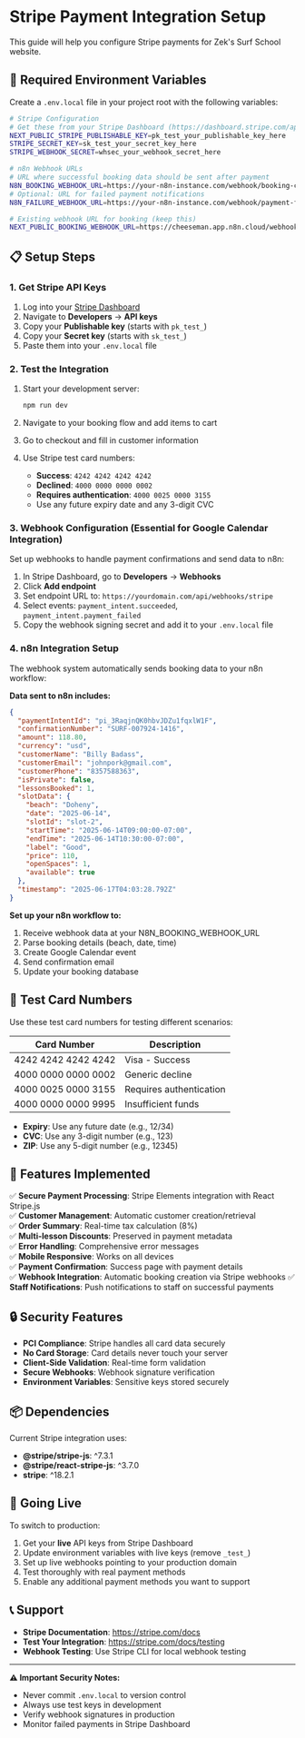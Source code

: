 # Stripe Payment Integration Setup

This guide will help you configure Stripe payments for Zek's Surf School website.

## 🔧 Required Environment Variables

Create a `.env.local` file in your project root with the following variables:

```bash
# Stripe Configuration
# Get these from your Stripe Dashboard (https://dashboard.stripe.com/apikeys)
NEXT_PUBLIC_STRIPE_PUBLISHABLE_KEY=pk_test_your_publishable_key_here
STRIPE_SECRET_KEY=sk_test_your_secret_key_here
STRIPE_WEBHOOK_SECRET=whsec_your_webhook_secret_here

# n8n Webhook URLs
# URL where successful booking data should be sent after payment
N8N_BOOKING_WEBHOOK_URL=https://your-n8n-instance.com/webhook/booking-confirmed
# Optional: URL for failed payment notifications
N8N_FAILURE_WEBHOOK_URL=https://your-n8n-instance.com/webhook/payment-failed

# Existing webhook URL for booking (keep this)
NEXT_PUBLIC_BOOKING_WEBHOOK_URL=https://cheeseman.app.n8n.cloud/webhook-test/00838f20-101f-4e94-9b6f-bb5bdc2e4e04
```

## 📋 Setup Steps

### 1. Get Stripe API Keys

1. Log into your [Stripe Dashboard](https://dashboard.stripe.com/)
2. Navigate to **Developers** → **API keys**
3. Copy your **Publishable key** (starts with `pk_test_`)
4. Copy your **Secret key** (starts with `sk_test_`)
5. Paste them into your `.env.local` file

### 2. Test the Integration

1. Start your development server:
   ```bash
   npm run dev
   ```

2. Navigate to your booking flow and add items to cart
3. Go to checkout and fill in customer information
4. Use Stripe test card numbers:
   - **Success**: `4242 4242 4242 4242`
   - **Declined**: `4000 0000 0000 0002`
   - **Requires authentication**: `4000 0025 0000 3155`
   - Use any future expiry date and any 3-digit CVC

### 3. Webhook Configuration (Essential for Google Calendar Integration)

Set up webhooks to handle payment confirmations and send data to n8n:

1. In Stripe Dashboard, go to **Developers** → **Webhooks**
2. Click **Add endpoint**
3. Set endpoint URL to: `https://yourdomain.com/api/webhooks/stripe`
4. Select events: `payment_intent.succeeded`, `payment_intent.payment_failed`
5. Copy the webhook signing secret and add it to your `.env.local` file

### 4. n8n Integration Setup

The webhook system automatically sends booking data to your n8n workflow:

**Data sent to n8n includes:**
```json
{
  "paymentIntentId": "pi_3RaqjnQK0hbvJDZu1fqxlW1F",
  "confirmationNumber": "SURF-007924-1416",
  "amount": 118.80,
  "currency": "usd",
  "customerName": "Billy Badass",
  "customerEmail": "johnpork@gmail.com",
  "customerPhone": "8357588363",
  "isPrivate": false,
  "lessonsBooked": 1,
  "slotData": {
    "beach": "Doheny",
    "date": "2025-06-14",
    "slotId": "slot-2",
    "startTime": "2025-06-14T09:00:00-07:00",
    "endTime": "2025-06-14T10:30:00-07:00",
    "label": "Good",
    "price": 110,
    "openSpaces": 1,
    "available": true
  },
  "timestamp": "2025-06-17T04:03:28.792Z"
}
```

**Set up your n8n workflow to:**
1. Receive webhook data at your N8N_BOOKING_WEBHOOK_URL
2. Parse booking details (beach, date, time)
3. Create Google Calendar event
4. Send confirmation email
5. Update your booking database

## 🧪 Test Card Numbers

Use these test card numbers for testing different scenarios:

| Card Number | Description |
|-------------|-------------|
| 4242 4242 4242 4242 | Visa - Success |
| 4000 0000 0000 0002 | Generic decline |
| 4000 0025 0000 3155 | Requires authentication |
| 4000 0000 0000 9995 | Insufficient funds |

- **Expiry**: Use any future date (e.g., 12/34)
- **CVC**: Use any 3-digit number (e.g., 123)
- **ZIP**: Use any 5-digit number (e.g., 12345)

## 🎯 Features Implemented

✅ **Secure Payment Processing**: Stripe Elements integration with React Stripe.js  
✅ **Customer Management**: Automatic customer creation/retrieval  
✅ **Order Summary**: Real-time tax calculation (8%)  
✅ **Multi-lesson Discounts**: Preserved in payment metadata  
✅ **Error Handling**: Comprehensive error messages  
✅ **Mobile Responsive**: Works on all devices  
✅ **Payment Confirmation**: Success page with payment details  
✅ **Webhook Integration**: Automatic booking creation via Stripe webhooks
✅ **Staff Notifications**: Push notifications to staff on successful payments

## 🔒 Security Features

- **PCI Compliance**: Stripe handles all card data securely
- **No Card Storage**: Card details never touch your server
- **Client-Side Validation**: Real-time form validation
- **Secure Webhooks**: Webhook signature verification
- **Environment Variables**: Sensitive keys stored securely

## 📦 Dependencies

Current Stripe integration uses:
- **@stripe/stripe-js**: ^7.3.1
- **@stripe/react-stripe-js**: ^3.7.0
- **stripe**: ^18.2.1

## 🚀 Going Live

To switch to production:

1. Get your **live** API keys from Stripe Dashboard
2. Update environment variables with live keys (remove `_test_`)
3. Set up live webhooks pointing to your production domain
4. Test thoroughly with real payment methods
5. Enable any additional payment methods you want to support

## 📞 Support

- **Stripe Documentation**: https://stripe.com/docs
- **Test Your Integration**: https://stripe.com/docs/testing
- **Webhook Testing**: Use Stripe CLI for local webhook testing

---

**⚠️ Important Security Notes:**
- Never commit `.env.local` to version control
- Always use test keys in development
- Verify webhook signatures in production
- Monitor failed payments in Stripe Dashboard 
